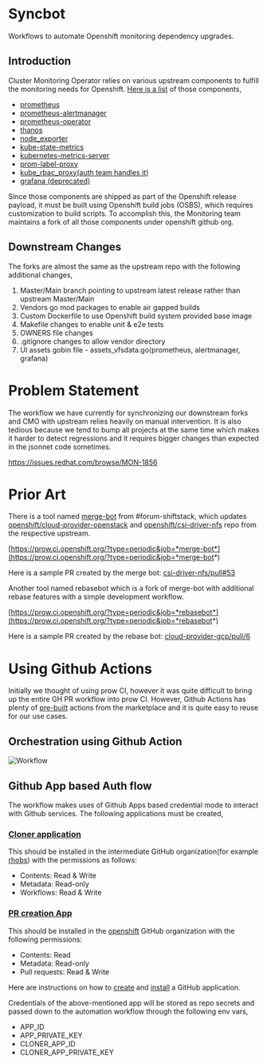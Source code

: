 # Syncbot

Workflows to automate Openshift monitoring dependency upgrades.

## Introduction
Cluster Monitoring Operator relies on various upstream components to fulfill the monitoring needs for Openshift. [Here is a list](https://github.com/openshift/cluster-monitoring-operator/blob/main/jsonnet/versions.yaml) of those components,

- [prometheus](https://github.com/openshift/prometheus)
- [prometheus-alertmanager](https://github.com/openshift/prometheus-alertmanager)
- [prometheus-operator](https://github.com/openshift/prometheus-operator)
- [thanos](https://github.com/openshift/thanos)
- [node_exporter](https://github.com/openshift/node_exporter)
- [kube-state-metrics](https://github.com/openshift/kube-state-metrics)
- [kubernetes-metrics-server](https://github.com/openshift/kubernetes-metrics-server)
- [prom-label-proxy](https://github.com/openshift/prom-label-proxy)
- [kube_rbac_proxy(auth team handles it)](https://github.com/openshift/kube-rbac-proxy)
- [grafana (deprecated)](https://github.com/openshift/grafana)

Since those components are shipped as part of the Openshift release payload, it must be built using Openshift build jobs (OSBS), which requires customization to build scripts. To accomplish this, the Monitoring team maintains a fork of all those components under openshift github org.

## Downstream Changes

The forks are almost the same as the upstream repo with the following additional changes,

1. Master/Main branch pointing to upstream latest release rather than upstream Master/Main
2. Vendors go mod packages to enable air gapped builds
3. Custom Dockerfile to use Openshift build system provided base image
4. Makefile changes to enable unit & e2e tests
5. OWNERS file changes
6. .gitignore changes to allow vendor directory
7. UI assets gobin file - assets_vfsdata.go(prometheus, alertmanager, grafana)

# Problem Statement
The workflow we have currently for synchronizing our downstream forks and CMO with upstream relies heavily on manual intervention. It is also tedious because we tend to bump all projects at the same time which makes it harder to detect regressions and it requires bigger changes than expected in the jsonnet code sometimes.

https://issues.redhat.com/browse/MON-1856

# Prior Art

There is a tool named [merge-bot](https://github.com/shiftstack/merge-bot) from #forum-shiftstack, which updates [openshift/cloud-provider-openstack](https://github.com/openshift/clould-provider-openstack) and [openshift/csi-driver-nfs](https://github.com/openshift/csi-driver-nfs) repo from the respective upstream.

[https://prow.ci.openshift.org/?type=periodic&job=*merge-bot*](https://prow.ci.openshift.org/?type=periodic&job=*merge-bot*)

Here is a sample PR created by the merge bot: [csi-driver-nfs/pull#53](https://github.com/openshift/csi-driver-nfs/pull/53)

Another tool named rebasebot which is a fork of merge-bot with additional rebase features with a simple development workflow.

[https://prow.ci.openshift.org/?type=periodic&job=*rebasebot*](https://prow.ci.openshift.org/?type=periodic&job=*rebasebot*)

Here is a sample PR created by the rebase bot: [cloud-provider-gcp/pull/6](https://github.com/openshift/cloud-provider-gcp/pull/6)

# Using Github Actions

Initially we thought of using prow CI, however it was quite difficult to bring up the entire GH PR workflow into prow CI. However, Github Actions has plenty of [pre-built](https://github.com/peter-evans/create-pull-request) actions from the marketplace and it is quite easy to reuse for our use cases.

## Orchestration using Github Action

![Workflow](assets/img/gh-workflow.svg "Github Actions workflow")

## Github App based Auth flow

The workflow makes uses of Github Apps based credential mode to interact with Github services.
The following applications must be created,

### [Cloner application](https://github.com/apps/monitoring-commit-bot)
This should be installed in the intermediate GitHub organization(for example [rhobs](https://github.com/rhobs)) with the permissions as follows:

- Contents: Read & Write
- Metadata: Read-only
- Workflows: Read & Write

### [PR creation App](https://github.com/apps/openshift-monitoring-bot)
This should be installed in the [openshift](https://github.com/openshift) GitHub organization with the following permissions:

- Contents: Read
- Metadata: Read-only
- Pull requests: Read & Write


Here are instructions on how to [create](https://docs.github.com/en/developers/apps/building-github-apps/creating-a-github-app) and [install](https://docs.github.com/en/developers/apps/managing-github-apps/installing-github-apps) a GitHub application.

Credentials of the above-mentioned app will be stored as repo secrets and passed down to the automation workflow through the following env vars,
- APP_ID
- APP_PRIVATE_KEY
- CLONER_APP_ID
- CLONER_APP_PRIVATE_KEY
